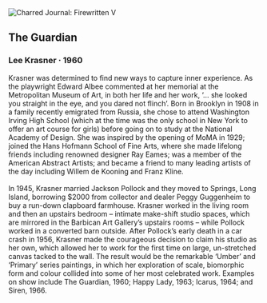 <div class="artwork-of-the-day">
  <div class="container">
    <div class="img-wrapper">
      <img
        src="https://uploads5.wikiart.org/00443/images/lee-krasner/60-61-cropped.jpeg"
        alt="Charred Journal: Firewritten V" />
    </div>
    <div class="artwork-detail">
      <div class="artwork-origin"> 
        <h2 class="artwork-name">The Guardian</h2>
        <h3 class="artist">
          Lee Krasner
                    ·  1960
        </h3>
      </div>
      <p class="description">
        <span class="artwork-description-text ng-binding" ng-bind-html="viewModel.ArtworkOfTheDay.Description | unsafe">Krasner was determined to find new ways to capture inner experience. As the playwright Edward Albee commented at her memorial at the Metropolitan Museum of Art, in both her life and her work, ‘… she looked you straight in the eye, and you dared not flinch’. Born in Brooklyn in 1908 in a family recently emigrated from Russia, she chose to attend Washington Irving High School (which at the time was the only school in New York to offer an art course for girls) before going on to study at the National Academy of Design. She was inspired by the opening of MoMA in 1929; joined the Hans Hofmann School of Fine Arts, where she made lifelong friends including renowned designer Ray Eames; was a member of the American Abstract Artists; and became a friend to many leading artists of the day including Willem de Kooning and Franz Kline.<br><br>In 1945, Krasner married Jackson Pollock and they moved to Springs, Long Island, borrowing $2000 from collector and dealer Peggy Guggenheim to buy a run-down clapboard farmhouse. Krasner worked in the living room and then an upstairs bedroom – intimate make-shift studio spaces, which are mirrored in the Barbican Art Gallery’s upstairs rooms – while Pollock worked in a converted barn outside. After Pollock’s early death in a car crash in 1956, Krasner made the courageous decision to claim his studio as her own, which allowed her to work for the first time on large, un-stretched canvas tacked to the wall. The result would be the remarkable ‘Umber’ and ‘Primary’ series paintings, in which her exploration of scale, biomorphic form and colour collided into some of her most celebrated work. Examples on show include The Guardian, 1960; Happy Lady, 1963; Icarus, 1964; and Siren, 1966.</span>
                        <div class="text-shadow-container" ng-show="showShadow" style=""></div>
      </p>
    </div>
  </div>

</div>
